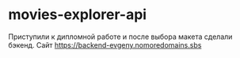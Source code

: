 # movies-explorer-api
Приступили к дипломной работе и после выбора макета сделали бэкенд.
Сайт https://backend-evgeny.nomoredomains.sbs

